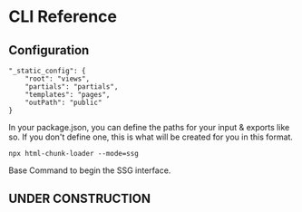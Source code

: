 # CLI Reference

## Configuration

    "_static_config": {
        "root": "views",
        "partials": "partials",
        "templates": "pages",
        "outPath": "public"
    }

In your package.json, you can define the paths for your input & exports like so. If you don't define one, this is what will be created for you in this format.


    npx html-chunk-loader --mode=ssg

Base Command to begin the SSG interface.

## UNDER CONSTRUCTION